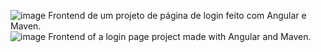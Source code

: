 ![image](https://github.com/user-attachments/assets/209966a2-3cbd-455d-99e8-b2b354622e7e)
Frontend de um projeto de página de login feito com Angular e Maven.
<br />
![image](https://github.com/user-attachments/assets/11e6dd86-cf8b-4f9a-8449-420d93f427ec)
Frontend of a login page project made with Angular and Maven.
